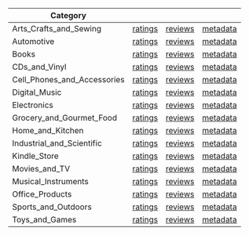 | Category |  |  |  | 
 |----------|:-----:|:-----:|:-----:|
Arts_Crafts_and_Sewing | [ratings](https://ciir.cs.umass.edu/downloads/XMarket/FULL/sg/Arts_Crafts_and_Sewing/ratings_sg_Arts_Crafts_and_Sewing.txt.gz) | [reviews](https://ciir.cs.umass.edu/downloads/XMarket/FULL/sg/Arts_Crafts_and_Sewing/reviews_sg_Arts_Crafts_and_Sewing.json.gz) | [metadata](https://ciir.cs.umass.edu/downloads/XMarket/FULL/sg/Arts_Crafts_and_Sewing/metadata_sg_Arts_Crafts_and_Sewing.json.gz) |  
Automotive | [ratings](https://ciir.cs.umass.edu/downloads/XMarket/FULL/sg/Automotive/ratings_sg_Automotive.txt.gz) | [reviews](https://ciir.cs.umass.edu/downloads/XMarket/FULL/sg/Automotive/reviews_sg_Automotive.json.gz) | [metadata](https://ciir.cs.umass.edu/downloads/XMarket/FULL/sg/Automotive/metadata_sg_Automotive.json.gz) |  
Books | [ratings](https://ciir.cs.umass.edu/downloads/XMarket/FULL/sg/Books/ratings_sg_Books.txt.gz) | [reviews](https://ciir.cs.umass.edu/downloads/XMarket/FULL/sg/Books/reviews_sg_Books.json.gz) | [metadata](https://ciir.cs.umass.edu/downloads/XMarket/FULL/sg/Books/metadata_sg_Books.json.gz) |  
CDs_and_Vinyl | [ratings](https://ciir.cs.umass.edu/downloads/XMarket/FULL/sg/CDs_and_Vinyl/ratings_sg_CDs_and_Vinyl.txt.gz) | [reviews](https://ciir.cs.umass.edu/downloads/XMarket/FULL/sg/CDs_and_Vinyl/reviews_sg_CDs_and_Vinyl.json.gz) | [metadata](https://ciir.cs.umass.edu/downloads/XMarket/FULL/sg/CDs_and_Vinyl/metadata_sg_CDs_and_Vinyl.json.gz) |  
Cell_Phones_and_Accessories | [ratings](https://ciir.cs.umass.edu/downloads/XMarket/FULL/sg/Cell_Phones_and_Accessories/ratings_sg_Cell_Phones_and_Accessories.txt.gz) | [reviews](https://ciir.cs.umass.edu/downloads/XMarket/FULL/sg/Cell_Phones_and_Accessories/reviews_sg_Cell_Phones_and_Accessories.json.gz) | [metadata](https://ciir.cs.umass.edu/downloads/XMarket/FULL/sg/Cell_Phones_and_Accessories/metadata_sg_Cell_Phones_and_Accessories.json.gz) |  
Digital_Music | [ratings](https://ciir.cs.umass.edu/downloads/XMarket/FULL/sg/Digital_Music/ratings_sg_Digital_Music.txt.gz) | [reviews](https://ciir.cs.umass.edu/downloads/XMarket/FULL/sg/Digital_Music/reviews_sg_Digital_Music.json.gz) | [metadata](https://ciir.cs.umass.edu/downloads/XMarket/FULL/sg/Digital_Music/metadata_sg_Digital_Music.json.gz) |  
Electronics | [ratings](https://ciir.cs.umass.edu/downloads/XMarket/FULL/sg/Electronics/ratings_sg_Electronics.txt.gz) | [reviews](https://ciir.cs.umass.edu/downloads/XMarket/FULL/sg/Electronics/reviews_sg_Electronics.json.gz) | [metadata](https://ciir.cs.umass.edu/downloads/XMarket/FULL/sg/Electronics/metadata_sg_Electronics.json.gz) |  
Grocery_and_Gourmet_Food | [ratings](https://ciir.cs.umass.edu/downloads/XMarket/FULL/sg/Grocery_and_Gourmet_Food/ratings_sg_Grocery_and_Gourmet_Food.txt.gz) | [reviews](https://ciir.cs.umass.edu/downloads/XMarket/FULL/sg/Grocery_and_Gourmet_Food/reviews_sg_Grocery_and_Gourmet_Food.json.gz) | [metadata](https://ciir.cs.umass.edu/downloads/XMarket/FULL/sg/Grocery_and_Gourmet_Food/metadata_sg_Grocery_and_Gourmet_Food.json.gz) |  
Home_and_Kitchen | [ratings](https://ciir.cs.umass.edu/downloads/XMarket/FULL/sg/Home_and_Kitchen/ratings_sg_Home_and_Kitchen.txt.gz) | [reviews](https://ciir.cs.umass.edu/downloads/XMarket/FULL/sg/Home_and_Kitchen/reviews_sg_Home_and_Kitchen.json.gz) | [metadata](https://ciir.cs.umass.edu/downloads/XMarket/FULL/sg/Home_and_Kitchen/metadata_sg_Home_and_Kitchen.json.gz) |  
Industrial_and_Scientific | [ratings](https://ciir.cs.umass.edu/downloads/XMarket/FULL/sg/Industrial_and_Scientific/ratings_sg_Industrial_and_Scientific.txt.gz) | [reviews](https://ciir.cs.umass.edu/downloads/XMarket/FULL/sg/Industrial_and_Scientific/reviews_sg_Industrial_and_Scientific.json.gz) | [metadata](https://ciir.cs.umass.edu/downloads/XMarket/FULL/sg/Industrial_and_Scientific/metadata_sg_Industrial_and_Scientific.json.gz) |  
Kindle_Store | [ratings](https://ciir.cs.umass.edu/downloads/XMarket/FULL/sg/Kindle_Store/ratings_sg_Kindle_Store.txt.gz) | [reviews](https://ciir.cs.umass.edu/downloads/XMarket/FULL/sg/Kindle_Store/reviews_sg_Kindle_Store.json.gz) | [metadata](https://ciir.cs.umass.edu/downloads/XMarket/FULL/sg/Kindle_Store/metadata_sg_Kindle_Store.json.gz) |  
Movies_and_TV | [ratings](https://ciir.cs.umass.edu/downloads/XMarket/FULL/sg/Movies_and_TV/ratings_sg_Movies_and_TV.txt.gz) | [reviews](https://ciir.cs.umass.edu/downloads/XMarket/FULL/sg/Movies_and_TV/reviews_sg_Movies_and_TV.json.gz) | [metadata](https://ciir.cs.umass.edu/downloads/XMarket/FULL/sg/Movies_and_TV/metadata_sg_Movies_and_TV.json.gz) |  
Musical_Instruments | [ratings](https://ciir.cs.umass.edu/downloads/XMarket/FULL/sg/Musical_Instruments/ratings_sg_Musical_Instruments.txt.gz) | [reviews](https://ciir.cs.umass.edu/downloads/XMarket/FULL/sg/Musical_Instruments/reviews_sg_Musical_Instruments.json.gz) | [metadata](https://ciir.cs.umass.edu/downloads/XMarket/FULL/sg/Musical_Instruments/metadata_sg_Musical_Instruments.json.gz) |  
Office_Products | [ratings](https://ciir.cs.umass.edu/downloads/XMarket/FULL/sg/Office_Products/ratings_sg_Office_Products.txt.gz) | [reviews](https://ciir.cs.umass.edu/downloads/XMarket/FULL/sg/Office_Products/reviews_sg_Office_Products.json.gz) | [metadata](https://ciir.cs.umass.edu/downloads/XMarket/FULL/sg/Office_Products/metadata_sg_Office_Products.json.gz) |  
Sports_and_Outdoors | [ratings](https://ciir.cs.umass.edu/downloads/XMarket/FULL/sg/Sports_and_Outdoors/ratings_sg_Sports_and_Outdoors.txt.gz) | [reviews](https://ciir.cs.umass.edu/downloads/XMarket/FULL/sg/Sports_and_Outdoors/reviews_sg_Sports_and_Outdoors.json.gz) | [metadata](https://ciir.cs.umass.edu/downloads/XMarket/FULL/sg/Sports_and_Outdoors/metadata_sg_Sports_and_Outdoors.json.gz) |  
Toys_and_Games | [ratings](https://ciir.cs.umass.edu/downloads/XMarket/FULL/sg/Toys_and_Games/ratings_sg_Toys_and_Games.txt.gz) | [reviews](https://ciir.cs.umass.edu/downloads/XMarket/FULL/sg/Toys_and_Games/reviews_sg_Toys_and_Games.json.gz) | [metadata](https://ciir.cs.umass.edu/downloads/XMarket/FULL/sg/Toys_and_Games/metadata_sg_Toys_and_Games.json.gz) |  

